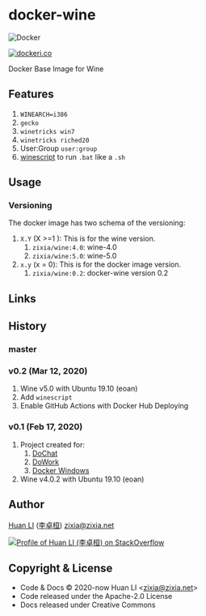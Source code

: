 # docker-wine

![Docker](https://github.com/huan/docker-wine/workflows/Docker/badge.svg)

[![dockeri.co](https://dockeri.co/image/zixia/wine)](https://hub.docker.com/r/zixia/wine/)

Docker Base Image for Wine

## Features

1. `WINEARCH=i386`
1. `gecko`
1. `winetricks win7`
1. `winetricks riched20`
1. User:Group `user:group`
1. [winescript](https://www.linux.org/threads/running-windows-batch-files-on-linux.11205/) to run `.bat` like a `.sh`

## Usage

### Versioning

The docker image has two schema of the versioning:

1. `X.Y` (X >=1 ): This is for the wine version.
    1. `zixia/wine:4.0`: wine-4.0
    1. `zixia/wine:5.0`: wine-5.0
1. `x.y` (x = 0): This is for the docker image version.
    1. `zixia/wine:0.2`: docker-wine version 0.2

## Links

## History

### master

### v0.2 (Mar 12, 2020)

1. Wine v5.0 with Ubuntu 19.10 (eoan)
1. Add `winescript`
1. Enable GitHub Actions with Docker Hub Deploying

### v0.1 (Feb 17, 2020)

1. Project created for:
    1. [DoChat](https://github.com/huan/docker-wechat)
    1. [DoWork](https://github.com/huan/docker-wxwork)
    1. [Docker Windows](https://github.com/huan/docker-windows)
1. Wine v4.0.2 with Ubuntu 19.10 (eoan)

## Author

[Huan LI](https://github.com/huan) ([李卓桓](http://linkedin.com/in/zixia)) zixia@zixia.net

[![Profile of Huan LI (李卓桓) on StackOverflow](https://stackexchange.com/users/flair/265499.png)](https://stackexchange.com/users/265499)

## Copyright & License

- Code & Docs © 2020-now Huan LI \<zixia@zixia.net\>
- Code released under the Apache-2.0 License
- Docs released under Creative Commons
